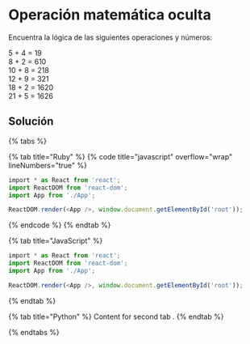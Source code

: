 # Operación matemática oculta

Encuentra la lógica de las siguientes operaciones y números:

5 + 4 = 19  
8 + 2 = 610  
10 + 8 = 218  
12 + 9 = 321  
18 + 2 = 1620  
21 + 5 = 1626  

## Solución

{% tabs %}

{% tab title="Ruby" %}
{% code title="javascript" overflow="wrap" lineNumbers="true" %}
  ```javascript
  ‌import * as React from 'react';
  import ReactDOM from 'react-dom';
  import App from './App';

  ReactDOM.render(<App />, window.document.getElementById('root'));
  ```
{% endcode %}
{% endtab %}

{% tab title="JavaScript" %}
  ```javascript
  ‌import * as React from 'react';
  import ReactDOM from 'react-dom';
  import App from './App';

  ReactDOM.render(<App />, window.document.getElementById('root'));
  ```
{% endtab %}

{% tab title="Python" %}
  Content for second tab .
{% endtab %}

{% endtabs %}